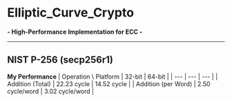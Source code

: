 # Elliptic_Curve_Crypto

**- High-Performance Implementation for ECC -**

---

## NIST P-256 (secp256r1)

**My Performance**
| Operation \ Platform | 32-bit | 64-bit |
| --- | --- | --- |
| Addition (Total) | 22.23 cycle | 14.52 cycle |
| Addition (per Word) | 2.50 cycle/word | 3.02 cycle/word |